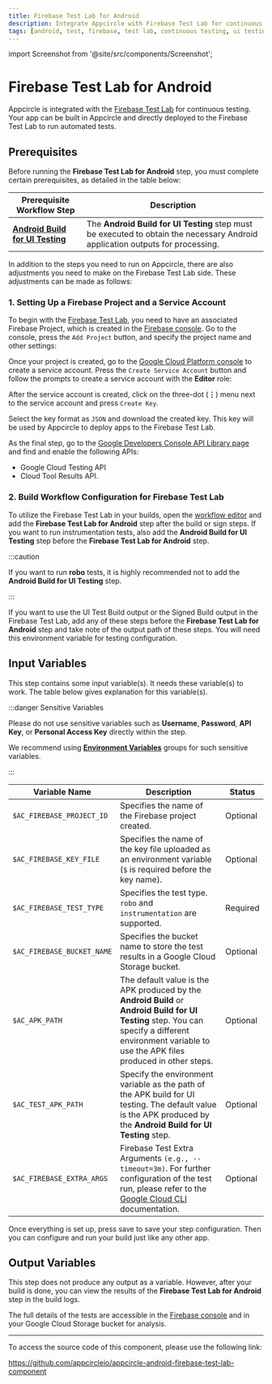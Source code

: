 ```yaml
---
title: Firebase Test Lab for Android
description: Integrate Appcircle with Firebase Test Lab for continuous Android app testing. Prerequisites include Android Build for UI Testing.
tags: [android, test, firebase, test lab, continuous testing, ui testing, robo testing, instrumentation testing]
---
```


import Screenshot from '@site/src/components/Screenshot';

# Firebase Test Lab for Android

Appcircle is integrated with the [Firebase Test Lab](https://firebase.google.com/products/test-lab) for continuous testing. Your app can be built in Appcircle and directly deployed to the Firebase Test Lab to run automated tests.

## Prerequisites

Before running the **Firebase Test Lab for Android** step, you must complete certain prerequisites, as detailed in the table below:

| Prerequisite Workflow Step                                                            | Description                                                                                                                                                                                                                                                                                              |
| ------------------------------------------------------------------------------------- | -------------------------------------------------------------------------------------------------------------------------------------------------------------------------------------------------------------------------------------------------------------------------------------------------------- |
| [**Android Build for UI Testing**](/workflows/android-specific-workflow-steps/android-build-for-ui-testing) | The **Android Build for UI Testing** step must be executed to obtain the necessary Android application outputs for processing. |

In addition to the steps you need to run on Appcircle, there are also adjustments you need to make on the Firebase Test Lab side. These adjustments can be made as follows:

### 1. Setting Up a Firebase Project and a Service Account

To begin with the [Firebase Test Lab](https://firebase.google.com/products/test-lab), you need to have an associated Firebase Project, which is created in the [Firebase console](https://console.firebase.google.com). Go to the console, press the `Add Project` button, and specify the project name and other settings:

<Screenshot url='https://cdn.appcircle.io/docs/assets/image (45).png' />

Once your project is created, go to the [Google Cloud Platform console](https://console.cloud.google.com/iam-admin/serviceaccounts/) to create a service account. Press the `Create Service Account` button and follow the prompts to create a service account with the **Editor** role:

<Screenshot url='https://cdn.appcircle.io/docs/assets/image (49).png' />

After the service account is created, click on the three-dot (**⋮**) menu next to the service account and press `Create Key`.

<Screenshot url='https://cdn.appcircle.io/docs/assets/image (50).png' />

Select the key format as `JSON` and download the created key. This key will be used by Appcircle to deploy apps to the Firebase Test Lab.

<Screenshot url='https://cdn.appcircle.io/docs/assets/image (51).png' />

As the final step, go to the [Google Developers Console API Library page](https://console.developers.google.com/apis/library) and find and enable the following APIs:

- Google Cloud Testing API
- Cloud Tool Results API.

<Screenshot url='https://cdn.appcircle.io/docs/assets/image (61).png' />

### 2. Build Workflow Configuration for Firebase Test Lab

To utilize the Firebase Test Lab in your builds, open the [workflow editor](/workflows) and add the **Firebase Test Lab for Android** step after the build or sign steps. If you want to run instrumentation tests, also add the **Android Build for UI Testing** step before the **Firebase Test Lab for Android** step.

:::caution

If you want to run **robo** tests, it is highly recommended not to add the **Android Build for UI Testing** step.

:::

<Screenshot url='https://cdn.appcircle.io/docs/assets/firebasetestlab-workflow-select.png' />

If you want to use the UI Test Build output or the Signed Build output in the Firebase Test Lab, add any of these steps before the **Firebase Test Lab for Android** step and take note of the output path of these steps. You will need this environment variable for testing configuration.

## Input Variables

This step contains some input variable(s). It needs these variable(s) to work. The table below gives explanation for this variable(s).

<Screenshot url='https://cdn.appcircle.io/docs/assets/firebasetestlab-android-firebase-workflow.png' />

:::danger Sensitive Variables

Please do not use sensitive variables such as **Username**, **Password**, **API Key**, or **Personal Access Key** directly within the step.

We recommend using [**Environment Variables**](/environment-variables/managing-variables) groups for such sensitive variables.

:::

| Variable Name             | Description                                        | Status   |
|---------------------------|----------------------------------------------------|----------|
| `$AC_FIREBASE_PROJECT_ID` | Specifies the name of the Firebase project created. | Optional |
| `$AC_FIREBASE_KEY_FILE`   | Specifies the name of the key file uploaded as an environment variable (`$` is required before the key name). | Optional |
| `$AC_FIREBASE_TEST_TYPE`  | Specifies the test type. `robo` and `instrumentation` are supported. | Required |
| `$AC_FIREBASE_BUCKET_NAME`| Specifies the bucket name to store the test results in a Google Cloud Storage bucket. | Optional |
| `$AC_APK_PATH`            | The default value is the APK produced by the **Android Build** or **Android Build for UI Testing** step. You can specify a different environment variable to use the APK files produced in other steps. | Optional |
| `$AC_TEST_APK_PATH`       | Specify the environment variable as the path of the APK build for UI testing. The default value is the APK produced by the **Android Build for UI Testing** step. | Optional |
| `$AC_FIREBASE_EXTRA_ARGS` | Firebase Test Extra Arguments `(e.g., --timeout=3m)`. For further configuration of the test run, please refer to the [Google Cloud CLI](https://cloud.google.com/sdk/gcloud/reference/firebase/test/android/run) documentation. | Optional |

Once everything is set up, press save to save your step configuration. Then you can configure and run your build just like any other app.

## Output Variables

This step does not produce any output as a variable. However, after your build is done, you can view the results of the **Firebase Test Lab for Android** step in the build logs.

<Screenshot url='https://cdn.appcircle.io/docs/assets/firebasetestlab-android-test-result.png' />

The full details of the tests are accessible in the [Firebase console](https://console.firebase.google.com) and in your Google Cloud Storage bucket for analysis.

<Screenshot url='https://cdn.appcircle.io/docs/assets/image (63).png' />

---

To access the source code of this component, please use the following link:

https://github.com/appcircleio/appcircle-android-firebase-test-lab-component